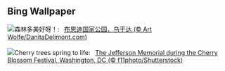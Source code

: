 ## Bing Wallpaper
![](https://www.bing.com/th?id=OHR.BwindiNationalForest_ZH-CN0436137473_UHD.jpg&w=1000)森林多美好呀！:&nbsp;&ensp;[布恩迪国家公园，乌干达 (© Art Wolfe/DanitaDelimont.com)](https://www.bing.com/th?id=OHR.BwindiNationalForest_ZH-CN0436137473_UHD.jpg)
<br><br/>
![](https://www.bing.com/th?id=OHR.CherryBlossomsDC_EN-US3285783737_UHD.jpg&w=1000)Cherry trees spring to life:&nbsp;&ensp;[The Jefferson Memorial during the Cherry Blossom Festival, Washington, DC (© f11photo/Shutterstock)](https://www.bing.com/th?id=OHR.CherryBlossomsDC_EN-US3285783737_UHD.jpg)
<br><br/>
